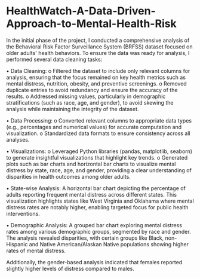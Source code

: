 # HealthWatch-A-Data-Driven-Approach-to-Mental-Health-Risk


In the initial phase of the project, I conducted a comprehensive analysis of the Behavioral Risk 
Factor Surveillance System (BRFSS) dataset focused on older adults' health behaviors. To 
ensure the data was ready for analysis, I performed several data cleaning tasks: 

• Data Cleaning: 
o Filtered the dataset to include only relevant columns for analysis, ensuring that 
the focus remained on key health metrics such as mental distress, nutrition, 
obesity, and preventive screenings. 
o Removed duplicate entries to avoid redundancy and ensure the accuracy of the 
results. 
o Addressed missing values, particularly in demographic stratifications (such as 
race, age, and gender), to avoid skewing the analysis while maintaining the 
integrity of the dataset. 

• Data Processing: 
o Converted relevant columns to appropriate data types (e.g., percentages and 
numerical values) for accurate computation and visualization. 
o Standardized data formats to ensure consistency across all analyses. 

• Visualizations: 
o Leveraged Python libraries (pandas, matplotlib, seaborn) to generate insightful 
visualizations that highlight key trends. 
o Generated plots such as bar charts and horizontal bar charts to visualize mental 
distress by state, race, age, and gender, providing a clear understanding of 
disparities in health outcomes among older adults. 

• State-wise Analysis: A horizontal bar chart depicting the percentage of adults 
reporting frequent mental distress across different states. This visualization 
highlights states like West Virginia and Oklahama where mental distress rates are 
notably higher, enabling targeted focus for public health interventions. 

• Demographic Analysis: A grouped bar chart exploring mental distress rates among 
various demographic groups, segmented by race and gender. The analysis revealed 
disparities, with certain groups like Black, non-Hispanic and Native 
American/Alaskan Native populations showing higher rates of mental distress. 

Additionally, the gender-based analysis indicated that females reported slightly 
higher levels of distress compared to males. 
